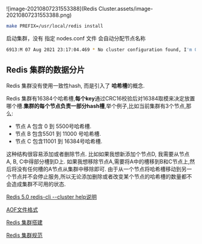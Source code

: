 ![image-20210807231553388](Redis Cluster.assets/image-20210807231553388.png)

```bash
make PREFIX=/usr/local/redis install
```



启动集群，没有 指定 nodes.conf 文件 会自动分配节点名称

```bash
6913:M 07 Aug 2021 23:17:04.469 * No cluster configuration found, I'm 09c60ebcc6f1d168c106ce249a58e876a99a2043

```

## Redis 集群的数据分片

Redis 集群没有使用一致性hash, 而是引入了 **哈希槽**的概念.

Redis 集群有16384个哈希槽,**每个key**通过CRC16校验后对16384取模来决定放置哪个槽.**集群的每个节点负责一部分hash槽**,举个例子,比如当前集群有3个节点,那么:

- 节点 A 包含 0 到 5500号哈希槽.
- 节点 B 包含5501 到 11000 号哈希槽.
- 节点 C 包含11001 到 16384号哈希槽.

这种结构很容易添加或者删除节点. 比如如果我想新添加个节点D, 我需要从节点 A, B, C中得部分槽到D上. 如果我想移除节点A,需要将A中的槽移到B和C节点上,然后将没有任何槽的A节点从集群中移除即可. 由于从一个节点将哈希槽移动到另一个节点并不会停止服务,所以无论添加删除或者改变某个节点的哈希槽的数量都不会造成集群不可用的状态.

[Redis 5.0 redis-cli --cluster help说明](https://www.cnblogs.com/zhoujinyi/p/11606935.html)

[AOF文件格式](https://blog.csdn.net/Dax1n/article/details/107784307)

[Redis 集群搭建](http://www.redis.cn/topics/cluster-tutorial.html)

[Redis 集群规范](http://www.redis.cn/topics/cluster-spec.html)

